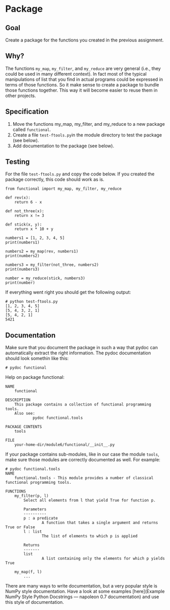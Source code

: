# Package

## Goal

Create a package for the functions you created in the previous assignment.

## Why?

The functions `my_map`, `my_filter`, and `my_reduce` are very general (i.e., they could be used in many different context). In fact most of the typical manipulations of list that you find in actual programs could be expressed in terms of those functions. So it make sense to create a package to bundle those functions together. This way it will become easier to reuse them in other projects.

## Specification

1. Move the functions my_map, my_filter, and my_reduce to a new package called `functional`.
2. Create a file `test-ftools.py`in the module directory to test the package (see below).
3. Add documentation to the package (see below).

## Testing

For the file `test-ftools.py` and copy the code below. If you created the package correctly, this code should work as is.

	from functional import my_map, my_filter, my_reduce

	def rev(x):
		return 6 - x

	def not_three(x):
		return x != 3

	def stick(x, y):
		return x * 10 + y

	numbers1 = [1, 2, 3, 4, 5]
	print(numbers1)

	numbers2 = my_map(rev, numbers1)
	print(numbers2)

	numbers3 = my_filter(not_three, numbers2)
	print(numbers3)

	number = my_reduce(stick, numbers3)
	print(number)

If everything went right you should get the following output:

	# python test-ftools.py
	[1, 2, 3, 4, 5]
	[5, 4, 3, 2, 1]
	[5, 4, 2, 1]
	5421

## Documentation

Make sure that you document the package in such a way that pydoc can automatically extract the right information. The pydoc documentation should look somethin like this:

	# pydoc functional

Help on package functional:

	NAME
	    functional

	DESCRIPTION
	    This package contains a collection of functional programming tools.
	    Also see:
	            pydoc functional.tools

	PACKAGE CONTENTS
	    tools

	FILE
	    your-home-dir/module6/functional/__init__.py

If your package contains sub-modules, like in our case the module `tools`, make sure those modules are correctly documented as well. For example:

	# pydoc functional.tools
	NAME
	    functional.tools - This module provides a number of classical functional programming tools.

	FUNCTIONS
	    my_filter(p, l)
	        Select all elements from l that yield True for function p.

	        Parameters
	        ----------
	        p : a predicate
	                A function that takes a single argument and returns True or False
	        l : list
	                The list of elements to which p is applied

	        Returns
	        -------
	        list
	                A list containing only the elements for which p yields True

	    my_map(f, l)
	        ...

There are many ways to write documentation, but a very popular style is NumPy style documentation. Have a look at some examples [here](Example NumPy Style Python Docstrings — napoleon 0.7 documentation) and use this style of documentation.
